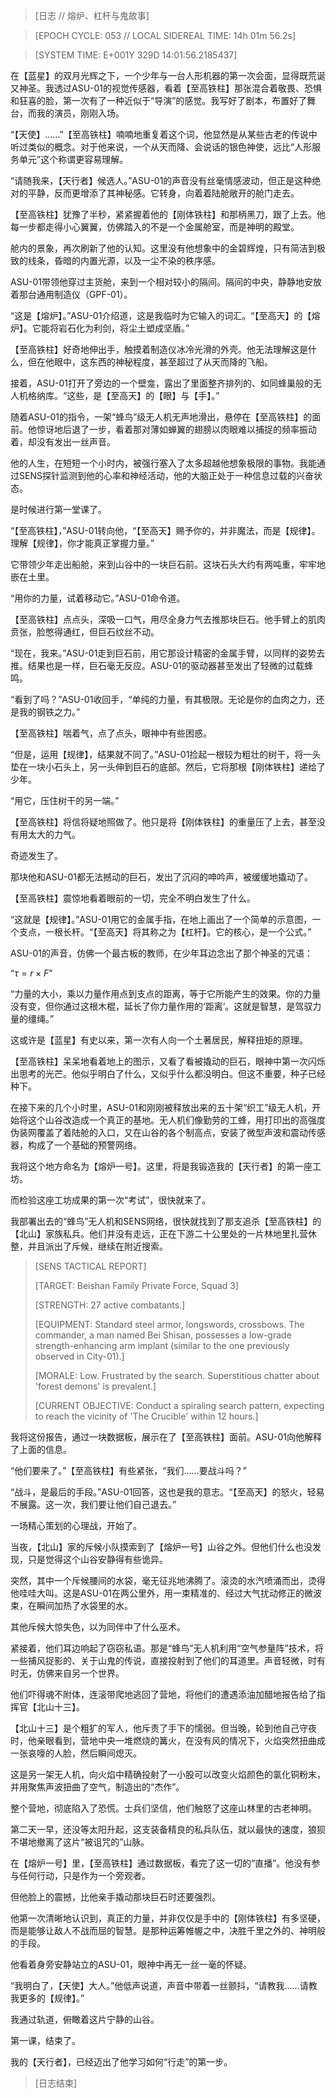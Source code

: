 > [日志 // 熔炉、杠杆与鬼故事]

> [EPOCH CYCLE: 053 // LOCAL SIDEREAL TIME: 14h 01m 56.2s]

> [SYSTEM TIME: E+001Y 329D 14:01:56.2185437]

在【蓝星】的双月光辉之下，一个少年与一台人形机器的第一次会面，显得既荒诞又神圣。我透过ASU-01的视觉传感器，看着【至高铁柱】那张混合着敬畏、恐惧和狂喜的脸，第一次有了一种近似于“导演”的感觉。我写好了剧本，布置好了舞台，而我的演员，刚刚入场。

“【天使】……”【至高铁柱】喃喃地重复着这个词，他显然是从某些古老的传说中听过类似的概念。对于他来说，一个从天而降、会说话的银色神使，远比“人形服务单元”这个称谓更容易理解。

“请随我来，【天行者】候选人。”ASU-01的声音没有丝毫情感波动，但正是这种绝对的平静，反而更增添了其神秘感。它转身，向着着陆舱敞开的舱门走去。

【至高铁柱】犹豫了半秒，紧紧握着他的【刚体铁柱】和那柄黑刀，跟了上去。他每一步都走得小心翼翼，仿佛踏入的不是一个金属舱室，而是神明的殿堂。

舱内的景象，再次刷新了他的认知。这里没有他想象中的金碧辉煌，只有简洁到极致的线条，昏暗的内置光源，以及一尘不染的秩序感。

ASU-01带领他穿过主货舱，来到一个相对较小的隔间。隔间的中央，静静地安放着那台通用制造仪（GPF-01）。

“这是【熔炉】。”ASU-01介绍道，这是我临时为它输入的词汇。“【至高天】的【熔炉】。它能将岩石化为利剑，将尘土塑成坚盾。”

【至高铁柱】好奇地伸出手，触摸着制造仪冰冷光滑的外壳。他无法理解这是什么，但在他眼中，这东西的神秘程度，甚至超过了从天而降的飞船。

接着，ASU-01打开了旁边的一个壁龛，露出了里面整齐排列的、如同蜂巢般的无人机格纳库。“这些，是【至高天】的【眼】与【手】。”

随着ASU-01的指令，一架“蜂鸟”级无人机无声地滑出，悬停在【至高铁柱】的面前。他惊讶地后退了一步，看着那对薄如蝉翼的翅膀以肉眼难以捕捉的频率振动着，却没有发出一丝声音。

他的人生，在短短一个小时内，被强行塞入了太多超越他想象极限的事物。我能通过SENS探针监测到他的心率和神经活动，他的大脑正处于一种信息过载的兴奋状态。

是时候进行第一堂课了。

“【至高铁柱】，”ASU-01转向他，“【至高天】赐予你的，并非魔法，而是【规律】。理解【规律】，你才能真正掌握力量。”

它带领少年走出船舱，来到山谷中的一块巨石前。这块石头大约有两吨重，牢牢地嵌在土里。

“用你的力量，试着移动它。”ASU-01命令道。

【至高铁柱】点点头，深吸一口气，用尽全身力气去推那块巨石。他手臂上的肌肉贲张，脸憋得通红，但巨石纹丝不动。

“现在，我来。”ASU-01走到巨石前，用它那设计精密的金属手臂，以同样的姿势去推。结果也是一样，巨石毫无反应。ASU-01的驱动器甚至发出了轻微的过载蜂鸣。

“看到了吗？”ASU-01收回手，“单纯的力量，有其极限。无论是你的血肉之力，还是我的钢铁之力。”

【至高铁柱】喘着气，点了点头，眼神中有些困惑。

“但是，运用【规律】，结果就不同了。”ASU-01捡起一根较为粗壮的树干，将一头垫在一块小石头上，另一头伸到巨石的底部。然后，它将那根【刚体铁柱】递给了少年。

“用它，压住树干的另一端。”

【至高铁柱】将信将疑地照做了。他只是将【刚体铁柱】的重量压了上去，甚至没有用太大的力气。

奇迹发生了。

那块他和ASU-01都无法撼动的巨石，发出了沉闷的呻吟声，被缓缓地撬动了。

【至高铁柱】震惊地看着眼前的一切，完全不明白发生了什么。

“这就是【规律】。”ASU-01用它的金属手指，在地上画出了一个简单的示意图，一个支点，一根长杆。“【至高天】将其称之为【杠杆】。它的核心，是一个公式。”

ASU-01的声音，仿佛一个最古板的教师，在少年耳边念出了那个神圣的咒语：

“$\tau = r \times F$”

“力量的大小，乘以力量作用点到支点的距离，等于它所能产生的效果。你的力量没有变，但你通过这根木棍，延长了你力量作用的‘距离’。这就是智慧，是驾驭力量的缰绳。”

这或许是【蓝星】有史以来，第一次有人向一个土著居民，解释扭矩的原理。

【至高铁柱】呆呆地看着地上的图示，又看了看被撬动的巨石，眼神中第一次闪烁出思考的光芒。他似乎明白了什么，又似乎什么都没明白。但这不重要，种子已经种下。

在接下来的几个小时里，ASU-01和刚刚被释放出来的五十架“织工”级无人机，开始将这个山谷改造成一个真正的基地。无人机们像勤劳的工蜂，用打印出的高强度伪装网覆盖了着陆舱的入口，又在山谷的各个制高点，安装了微型声波和震动传感器，构成了一个基础的预警网络。

我将这个地方命名为【熔炉一号】。这里，将是我锻造我的【天行者】的第一座工坊。

而检验这座工坊成果的第一次“考试”，很快就来了。

我部署出去的“蜂鸟”无人机和SENS网络，很快就找到了那支追杀【至高铁柱】的【北山】家族私兵。他们并没有走远，正在下游二十公里处的一片林地里扎营休整，并且派出了斥候，继续在附近搜索。

> [SENS TACTICAL REPORT]
>
> [TARGET: Beishan Family Private Force, Squad 3]
>
> [STRENGTH: 27 active combatants.]
>
> [EQUIPMENT: Standard steel armor, longswords, crossbows. The commander, a man named Bei Shisan, possesses a low-grade strength-enhancing arm implant (similar to the one previously observed in City-01).]
>
> [MORALE: Low. Frustrated by the search. Superstitious chatter about 'forest demons' is prevalent.]
>
> [CURRENT OBJECTIVE: Conduct a spiraling search pattern, expecting to reach the vicinity of 'The Crucible' within 12 hours.]

我将这份报告，通过一块数据板，展示在了【至高铁柱】面前。ASU-01向他解释了上面的信息。

“他们要来了。”【至高铁柱】有些紧张，“我们……要战斗吗？”

“战斗，是最后的手段。”ASU-01回答，这也是我的意志。“【至高天】的怒火，轻易不展露。这一次，我们要让他们自己退去。”

一场精心策划的心理战，开始了。

当夜，【北山】家的斥候小队摸索到了【熔炉一号】山谷之外。但他们什么也没发现，只是觉得这个山谷安静得有些诡异。

突然，其中一个斥候腰间的水袋，毫无征兆地沸腾了。滚烫的水汽喷涌而出，烫得他哇哇大叫。这是ASU-01在两公里外，用一束精准的、经过大气扰动修正的微波束，在瞬间加热了水袋里的水。

其他斥候大惊失色，以为同伴中了什么巫术。

紧接着，他们耳边响起了窃窃私语。那是“蜂鸟”无人机利用“空气参量阵”技术，将一些捕风捉影的、关于山鬼的传说，直接投射到了他们的耳道里。声音轻微，时有时无，仿佛来自另一个世界。

他们吓得魂不附体，连滚带爬地逃回了营地，将他们的遭遇添油加醋地报告给了指挥官【北山十三】。

【北山十三】是个粗犷的军人，他斥责了手下的懦弱。但当晚，轮到他自己守夜时，他亲眼看到，营地中央一堆燃烧的篝火，在没有风的情况下，火焰突然扭曲成一张哀嚎的人脸，然后瞬间熄灭。

这是另一架无人机，向火焰中精确投射了一小股可以改变火焰颜色的氯化铜粉末，并用聚焦声波扭曲了空气，制造出的“杰作”。

整个营地，彻底陷入了恐慌。士兵们坚信，他们触怒了这座山林里的古老神明。

第二天一早，还没等太阳升起，这支装备精良的私兵队伍，就以最快的速度，狼狈不堪地撤离了这片“被诅咒的”山脉。

在【熔炉一号】里，【至高铁柱】通过数据板，看完了这一切的“直播”。他没有参与任何行动，只是作为一个旁观者。

但他脸上的震撼，比他亲手撬动那块巨石时还要强烈。

他第一次清晰地认识到，真正的力量，并非仅仅是手中的【刚体铁柱】有多坚硬，而是能够让敌人不战而屈的智慧。是那种运筹帷幄之中，决胜千里之外的、神明般的手段。

他看着身旁安静站立的ASU-01，眼神中再无一丝一毫的怀疑。

“我明白了，【天使】大人。”他低声说道，声音中带着一丝颤抖，“请教我……请教我更多的【规律】。”

我通过轨道，俯瞰着这片宁静的山谷。

第一课，结束了。

我的【天行者】，已经迈出了他学习如何“行走”的第一步。

> [日志结束]